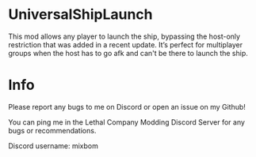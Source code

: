 # UniversalShipLaunch

This mod allows any player to launch the ship, bypassing the host-only restriction that was added in a recent update. It’s perfect for multiplayer groups when the host has to go afk and can't be there to launch the ship.

# Info

Please report any bugs to me on Discord or open an issue on my Github!

You can ping me in the Lethal Company Modding Discord Server for any bugs or recommendations.

Discord username: mixbom